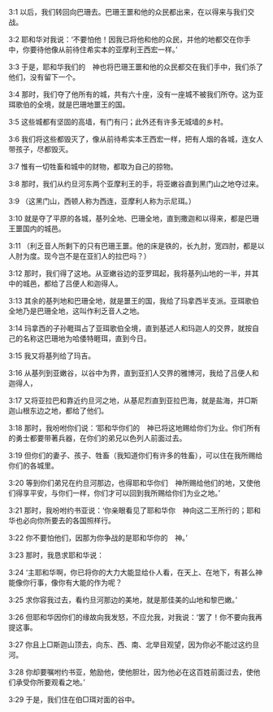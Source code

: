 <a id="1"></a>3:1  以后，我们转回向巴珊去。巴珊王噩和他的众民都出来，在以得来与我们交战。  

<a id="2"></a>3:2  耶和华对我说：‘不要怕他！因我已将他和他的众民，并他的地都交在你手中，你要待他像从前待住希实本的亚摩利王西宏一样。’  

<a id="3"></a>3:3  于是，耶和华我们的　神也将巴珊王噩和他的众民都交在我们手中，我们杀了他们，没有留下一个。  

<a id="4"></a>3:4  那时，我们夺了他所有的城，共有六十座，没有一座城不被我们所夺。这为亚珥歌伯的全境，就是巴珊地噩王的国。  

<a id="5"></a>3:5  这些城都有坚固的高墙，有门有闩；此外还有许多无城墙的乡村。  

<a id="6"></a>3:6  我们将这些都毁灭了，像从前待希实本王西宏一样，把有人烟的各城，连女人带孩子，尽都毁灭。  

<a id="7"></a>3:7  惟有一切牲畜和城中的财物，都取为自己的掠物。  

<a id="8"></a>3:8  那时，我们从约旦河东两个亚摩利王的手，将亚嫩谷直到黑门山之地夺过来。  

<a id="9"></a>3:9  （这黑门山，西顿人称为西连，亚摩利人称为示尼珥。）　  

<a id="10"></a>3:10  就是夺了平原的各城，基列全地、巴珊全地，直到撒迦和以得来，都是巴珊王噩国内的城邑。  

<a id="11"></a>3:11  （利乏音人所剩下的只有巴珊王噩。他的床是铁的，长九肘，宽四肘，都是以人肘为度。现今岂不是在亚扪人的拉巴吗？）  

<a id="12"></a>3:12  那时，我们得了这地。从亚嫩谷边的亚罗珥起，我将基列山地的一半，并其中的城邑，都给了吕便人和迦得人。  

<a id="13"></a>3:13  其余的基列地和巴珊全地，就是噩王的国，我给了玛拿西半支派。亚珥歌伯全地乃是巴珊全地，这叫作利乏音人之地。  

<a id="14"></a>3:14  玛拿西的子孙睚珥占了亚珥歌伯全境，直到基述人和玛迦人的交界，就按自己的名称这巴珊地为哈倭特睚珥，直到今日。  

<a id="15"></a>3:15  我又将基列给了玛吉。  

<a id="16"></a>3:16  从基列到亚嫩谷，以谷中为界，直到亚扪人交界的雅博河，我给了吕便人和迦得人，  

<a id="17"></a>3:17  又将亚拉巴和靠近约旦河之地，从基尼烈直到亚拉巴海，就是盐海，并□斯迦山根东边之地，都给了他们。  

<a id="18"></a>3:18  那时，我吩咐你们说：‘耶和华你们的　神已将这地赐给你们为业。你们所有的勇士都要带著兵器，在你们的弟兄以色列人前面过去。  

<a id="19"></a>3:19  但你们的妻子、孩子、牲畜（我知道你们有许多的牲畜），可以住在我所赐给你们的各城里。  

<a id="20"></a>3:20  等到你们弟兄在约旦河那边，也得耶和华你们　神所赐给他们的地，又使他们得享平安，与你们一样，你们才可以回到我所赐给你们为业之地。’  

<a id="21"></a>3:21  那时，我吩咐约书亚说：‘你亲眼看见了耶和华你　神向这二王所行的；耶和华也必向你所要去的各国照样行。  

<a id="22"></a>3:22  你不要怕他们，因那为你争战的是耶和华你的　神。’  

<a id="23"></a>3:23  那时，我恳求耶和华说：  

<a id="24"></a>3:24  ‘主耶和华啊，你已将你的大力大能显给仆人看，在天上、在地下，有甚么神能像你行事，像你有大能的作为呢？  

<a id="25"></a>3:25  求你容我过去，看约旦河那边的美地，就是那佳美的山地和黎巴嫩。’  

<a id="26"></a>3:26  但耶和华因你们的缘故向我发怒，不应允我，对我说：‘罢了！你不要向我再提这事。  

<a id="27"></a>3:27  你且上□斯迦山顶去，向东、西、南、北举目观望，因为你必不能过这约旦河。  

<a id="28"></a>3:28  你却要嘱咐约书亚，勉励他，使他胆壮，因为他必在这百姓前面过去，使他们承受你所要观看之地。’  

<a id="29"></a>3:29  于是，我们住在伯□珥对面的谷中。  
